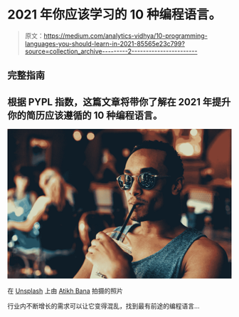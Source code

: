 # 2021 年你应该学习的 10 种编程语言。

> 原文：<https://medium.com/analytics-vidhya/10-programming-languages-you-should-learn-in-2021-85565e23c799?source=collection_archive---------2----------------------->

## 完整指南

## 根据 PYPL 指数，这篇文章将带你了解在 2021 年提升你的简历应该遵循的 10 种编程语言。

![](img/22363927180ad3a7433b8d850b7dbe3c.png)

在 [Unsplash](https://unsplash.com?utm_source=medium&utm_medium=referral) 上由 [Atikh Bana](https://unsplash.com/@tikh?utm_source=medium&utm_medium=referral) 拍摄的照片

行业内不断增长的需求可以让它变得混乱，找到最有前途的编程语言…